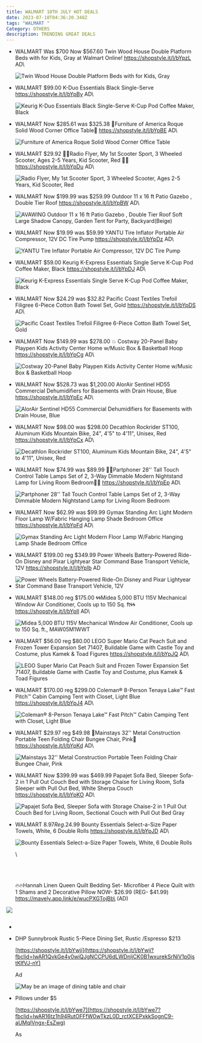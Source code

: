 ```yaml
---
title: WALMART 10TH JULY HOT DEALS
date: 2023-07-10T04:36:20.348Z
tags: "WALMART "
Category: OTHERS
description: TRENDING GREAT DEALS
---
```

* WALMART
   Was $700  Now $567.60
  Twin Wood House Double Platform Beds with for Kids, Gray at Walmart Online! 
  https://shopstyle.it/l/bYpzL
  AD\
  <!--StartFragment-->

  ![Twin Wood House Double Platform Beds with for Kids, Gray](https://i5.walmartimages.com/asr/cce4e8b1-6a77-492a-b360-e04d8a1b5839.65c40f4344b292081d9d0077f1365990.jpeg?odnHeight=2000&odnWidth=2000&odnBg=FFFFFF)

  <!--EndFragment-->
* WALMART
  $99.00
   K-Duo Essentials Black Single-Serve
  https://shopstyle.it/l/bYpBy
  AD\
  <!--StartFragment-->

  ![Keurig K-Duo Essentials Black Single-Serve K-Cup Pod Coffee Maker, Black](https://i5.walmartimages.com/asr/dcc118e6-1ea9-4c9d-8889-20c5fa333063.1ffda42b41b435866e95eb44b463bf76.jpeg?odnHeight=2000&odnWidth=2000&odnBg=FFFFFF)

  <!--EndFragment-->
* WALMART
  Now $285.61 was $325.38
  🌟Furniture of America Roque Solid Wood Corner Office Table🌟
  https://shopstyle.it/l/bYpBE
  AD\
  <!--StartFragment-->

  ![Furniture of America Roque Solid Wood Corner Office Table](https://i5.walmartimages.com/asr/3b386140-3bb7-42bf-a42d-aefb466e8535_1.45e09e45402263c07142257e19209ffb.jpeg?odnHeight=2000&odnWidth=2000&odnBg=FFFFFF)

  <!--EndFragment-->
* WALMART
  $29.92
  🛴🛴Radio Flyer, My 1st Scooter Sport, 3 Wheeled Scooter, Ages 2-5 Years, Kid Scooter, Red 🛴🛴
  https://shopstyle.it/l/bYpDu
  AD\
  <!--StartFragment-->

  ![Radio Flyer, My 1st Scooter Sport, 3 Wheeled Scooter, Ages 2-5 Years, Kid Scooter, Red](https://i5.walmartimages.com/asr/3aaad1b6-20e3-4c3f-9b26-bf469dbb0857.692848b05b0acffd976f38aabc33a133.jpeg?odnHeight=2000&odnWidth=2000&odnBg=FFFFFF)

  <!--EndFragment-->
* WALMART
  Now $199.99 was $259.99
   Outdoor 11 x 16 ft Patio Gazebo , Double Tier Roof 
  https://shopstyle.it/l/bYpBW
  AD\
  <!--StartFragment-->

  ![AVAWING Outdoor 11 x 16 ft Patio Gazebo , Double Tier Roof Soft Large Shadow Canopy, Garden Tent for Party, Backyard(Beige)](https://i5.walmartimages.com/asr/c967aeef-10bf-4108-bb80-02c8cf7f48d6.077187b0e7ac59d5d9e671ca4efcad74.jpeg?odnHeight=2000&odnWidth=2000&odnBg=FFFFFF)

  <!--EndFragment-->
* WALMART
  Now $19.99 was $59.99
  YANTU Tire Inflator Portable Air Compressor, 12V DC Tire Pump
  https://shopstyle.it/l/bYpDz
  AD\
  <!--StartFragment-->

  ![YANTU Tire Inflator Portable Air Compressor, 12V DC Tire Pump](https://i5.walmartimages.com/asr/420a531a-506e-4c15-8596-b38faffbb8bb.0a65be7b4725c3907eac90641b2e746f.jpeg?odnHeight=2000&odnWidth=2000&odnBg=FFFFFF)

  <!--EndFragment-->
* WALMART
  $59.00
  Keurig K-Express Essentials Single Serve K-Cup Pod Coffee Maker, Black
  https://shopstyle.it/l/bYpDJ
  AD\
  <!--StartFragment-->

  ![Keurig K-Express Essentials Single Serve K-Cup Pod Coffee Maker, Black](https://i5.walmartimages.com/asr/13ee2422-9a30-476a-949c-0a377e602202.6c6e58134805ac49070f6ec8cf75d30c.jpeg?odnHeight=768&odnWidth=768&odnBg=FFFFFF)

  <!--EndFragment-->
* WALMART
  Now $24.29 was $32.82
  Pacific Coast Textiles Trefoil Filigree 6-Piece Cotton Bath Towel Set, Gold 
  https://shopstyle.it/l/bYpDS
  AD\
  <!--StartFragment-->

  ![Pacific Coast Textiles Trefoil Filigree 6-Piece Cotton Bath Towel Set, Gold](https://i5.walmartimages.com/asr/73ace33a-0918-41e4-85bf-9c094a286beb.94e431fd7efeb6b990187060eca3e145.jpeg?odnHeight=2000&odnWidth=2000&odnBg=FFFFFF)

  <!--EndFragment-->
* WALMART
  Now $149.99 was $278.00
  💥 Costway 20-Panel Baby Playpen Kids Activity Center Home w/Music Box & Basketball Hoop
  https://shopstyle.it/l/bYpCg
  AD\
  <!--StartFragment-->

  ![Costway 20-Panel Baby Playpen Kids Activity Center Home w/Music Box & Basketball Hoop](https://i5.walmartimages.com/asr/bb5be2bf-ce02-45fe-bb7a-8acf38e0d418.93469727f78292fbedcc3f4cc7a389a8.jpeg?odnHeight=2000&odnWidth=2000&odnBg=FFFFFF)

  <!--EndFragment-->
* WALMART
  Now $528.73 was $1,200.00
  AlorAir Sentinel HD55 Commercial Dehumidifiers for Basements with Drain House, Blue
  https://shopstyle.it/l/bYpEc
  AD\
  <!--StartFragment-->

  ![AlorAir Sentinel HD55 Commercial Dehumidifiers for Basements with Drain House, Blue](https://i5.walmartimages.com/asr/4652db5b-b0bf-4137-ad4c-b242af182112.376617c605ad77e465deae5c28cf0843.jpeg?odnHeight=2000&odnWidth=2000&odnBg=FFFFFF)

  <!--EndFragment-->
* WALMART
  Now $98.00 was $298.00
  Decathlon Rockrider ST100, Aluminum Kids Mountain Bike, 24", 4'5" to 4'11", Unisex, Red
  https://shopstyle.it/l/bYpCx
  AD\
  <!--StartFragment-->

  ![Decathlon Rockrider ST100, Aluminum Kids Mountain Bike, 24", 4'5" to 4'11", Unisex, Red](https://i5.walmartimages.com/asr/027e7ea6-b78b-4047-aae2-4e27e63c6102.4e650ff6092b2f832053c8cbe2024e1e.jpeg?odnHeight=2000&odnWidth=2000&odnBg=FFFFFF)

  <!--EndFragment-->
* WALMART
  Now $74.99 was $89.99
  🌟🌟Partphoner 28'' Tall Touch Control Table Lamps Set of 2, 3-Way Dimmable Modern Nightstand Lamp for Living Room Bedroom🌟🌟
  https://shopstyle.it/l/bYpEp
  AD\
  <!--StartFragment-->

  ![Partphoner 28'' Tall Touch Control Table Lamps Set of 2, 3-Way Dimmable Modern Nightstand Lamp for Living Room Bedroom](https://i5.walmartimages.com/asr/10c2dd36-9953-46f2-98b6-fb14dd5bc1c1.f1e468f9ce91ca50534a7499e92474fc.jpeg?odnHeight=2000&odnWidth=2000&odnBg=FFFFFF)

  <!--EndFragment-->
* WALMART
  Now $62.99 was $99.99
  Gymax Standing Arc Light Modern Floor Lamp W/Fabric Hanging Lamp Shade Bedroom Office 
  https://shopstyle.it/l/bYpFd
  AD\
  <!--StartFragment-->

  ![Gymax Standing Arc Light Modern Floor Lamp W/Fabric Hanging Lamp Shade Bedroom Office](https://i5.walmartimages.com/asr/deb41ae1-4a33-47a7-bd03-a0bd9df9950c.c8b12d97e61b301ed3213dac2866338b.jpeg?odnHeight=2000&odnWidth=2000&odnBg=FFFFFF)

  <!--EndFragment-->
* WALMART
  $199.00 reg $349.99
  Power Wheels Battery-Powered Ride-On Disney and Pixar Lightyear Star Command Base Transport Vehicle, 12V
  https://shopstyle.it/l/bYpIb
  AD
* <!--StartFragment-->

  ![Power Wheels Battery-Powered Ride-On Disney and Pixar Lightyear Star Command Base Transport Vehicle, 12V](https://i5.walmartimages.com/asr/d3d0d3ca-641d-4a8f-a83b-eb3ebb63ec75.b09f023cc3152f72e820247bb14d3871.jpeg?odnHeight=2000&odnWidth=2000&odnBg=FFFFFF)

  <!--EndFragment-->
* WALMART
  $148.00 reg $175.00
  🌀🌀Midea 5,000 BTU 115V Mechanical Window Air Conditioner, Cools up to 150 Sq. ft🌀🌀
  https://shopstyle.it/l/bYpIl
  AD\
  <!--StartFragment-->

  ![Midea 5,000 BTU 115V Mechanical Window Air Conditioner, Cools up to 150 Sq. ft., MAW05M1WWT](https://i5.walmartimages.com/asr/79d0486c-0d61-46ac-b9bd-d456fb52f0e1.8fb20c24e34a92078af449f03b0a58d4.jpeg?odnHeight=768&odnWidth=768&odnBg=FFFFFF)

  <!--EndFragment-->
* WALMART
  $56.00 reg $80.00
  LEGO Super Mario Cat Peach Suit and Frozen Tower Expansion Set 71407, Buildable Game with Castle Toy and Costume, plus Kamek & Toad Figures
  https://shopstyle.it/l/bYpJQ
  AD\
  <!--StartFragment-->

  ![LEGO Super Mario Cat Peach Suit and Frozen Tower Expansion Set 71407, Buildable Game with Castle Toy and Costume, plus Kamek & Toad Figures](https://i5.walmartimages.com/asr/602c513a-71c6-4c4b-843a-a46f86ed8fca.3d27b6fe8390a65521dc0aad477cc101.jpeg?odnHeight=2000&odnWidth=2000&odnBg=FFFFFF)

  <!--EndFragment-->
* WALMART
  $170.00 reg $299.00
  Coleman® 8-Person Tenaya Lake™ Fast Pitch™ Cabin Camping Tent with Closet, Light Blue
  https://shopstyle.it/l/bYpJ4
  AD\
  <!--StartFragment-->

  ![Coleman® 8-Person Tenaya Lake™ Fast Pitch™ Cabin Camping Tent with Closet, Light Blue](https://i5.walmartimages.com/asr/10912eaf-2480-42f2-ac72-427663c54ca0.2321ff936ef7d45f7b248ea8afda8bab.jpeg?odnHeight=2000&odnWidth=2000&odnBg=FFFFFF)

  <!--EndFragment-->
* WALMART
  $29.97 reg $49.98
  🌺Mainstays 32'' Metal Construction Portable Teen Folding Chair Bungee Chair, Pink🌸
  https://shopstyle.it/l/bYpKd
  AD\
  <!--StartFragment-->

  ![Mainstays 32'' Metal Construction Portable Teen Folding Chair Bungee Chair, Pink](https://i5.walmartimages.com/asr/f37a6611-8443-4810-8293-8e8145b0cc87.8af73c24fa810476030c0baba9ba58a0.jpeg?odnHeight=2000&odnWidth=2000&odnBg=FFFFFF)

  <!--EndFragment-->


* WALMART
  Now $399.99 was $469.99
  Papajet Sofa Bed, Sleeper Sofa- 2 in 1 Pull Out Couch Bed with Storage Chaise for Living Room, Sofa Sleeper with Pull Out Bed, White Sherpa Couch
  https://shopstyle.it/l/bYpKO
  AD\
  <!--StartFragment-->

  ![Papajet Sofa Bed, Sleeper Sofa with Storage Chaise-2 in 1 Pull Out Couch Bed for Living Room, Sectional Couch with Pull Out Bed Gray](https://i5.walmartimages.com/asr/31515714-5616-4dc4-96e8-f294a28d45aa.c772d979ac8f0550f401eecf7a7349d5.jpeg?odnHeight=768&odnWidth=768&odnBg=FFFFFF)

  <!--EndFragment-->
* WALMART
  $8.97 Reg.$24.99 
  Bounty Essentials Select-a-Size Paper Towels, White, 6 Double Rolls
  https://shopstyle.it/l/bYpJD
  AD\
  <!--StartFragment-->

  ![Bounty Essentials Select-a-Size Paper Towels, White, 6 Double Rolls](https://i5.walmartimages.com/asr/f8c0bffb-9c45-4070-aea1-d4632944b650.103540e92f478ee490073ab8ced25b16.jpeg?odnHeight=2000&odnWidth=2000&odnBg=FFFFFF)

  <!--EndFragment-->\
  \
  \
  \
  🔥🔥Hannah Linen Queen Quilt Bedding Set- Microfiber 4 Piece Quilt with 1 Shams and 2 Decorative Pillow 
  NOW- $26.99 (REG- $41.99) 
  https://mavely.app.link/e/wucPXGTojBb\
  (AD)

![](https://i5.walmartimages.com/asr/8ae44859-c0d0-43c0-bcb5-ff4cd327d8c0.f7225bde09b824c66517c78d78cc10d0.jpeg?odnHeight=2000&odnWidth=2000&odnBg=FFFFFF)

![]()

*
* DHP Sunnybrook Rustic 5-Piece Dining Set, Rustic /Espresso $213

   [https://shopstyle.it/l/bYwji](https://shopstyle.it/l/bYwji?fbclid=IwAR1QvkGe4y0wiQJgNCCPU6dLWDnljCK0B1wxurekSrNiV1p0jstKlfVJ-nY)

  Ad

  ![May be an image of dining table and chair](https://scontent-atl3-1.xx.fbcdn.net/v/t39.30808-6/359845688_284295540811438_5448453635270115073_n.jpg?stp=dst-jpg_p526x296&_nc_cat=110&cb=99be929b-59f725be&ccb=1-7&_nc_sid=5cd70e&_nc_ohc=At79TR7E5A8AX_ozF1B&_nc_ht=scontent-atl3-1.xx&oh=00_AfAX62po-8Qi8o1XtFS9-q_JrWYyrUFvcVjE0fz2jc2uOA&oe=64B0592D)

* Pillows under $5 

  [https://shopstyle.it/l/bYwe7](https://shopstyle.it/l/bYwe7?fbclid=IwAR16tz1h94RutOFFfW0wTkzL0D_rctXCEPxkkSognC9-aUMqlVngx-EsZwg)

  As